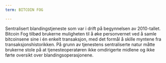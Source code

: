 ```yaml
---
term: BITCOIN FOG

---
```

Sentralisert blandingstjeneste som var i drift på begynnelsen av 2010-tallet. Bitcoin Fog tilbød brukerne muligheten til å øke personvernet ved å samle bitcoinsene sine i én enkelt transaksjon, med det formål å skille myntene fra transaksjonshistorikken. På grunn av tjenestens sentraliserte natur måtte brukerne stole på at tjenesteoperatøren ikke omdirigerte midlene og ikke førte oversikt over blandingsoperasjonene.